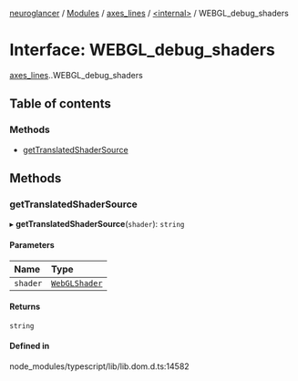 [neuroglancer](../README.md) / [Modules](../modules.md) / [axes\_lines](../modules/axes_lines.md) / [<internal\>](../modules/axes_lines._internal_.md) / WEBGL\_debug\_shaders

# Interface: WEBGL\_debug\_shaders

[axes_lines](../modules/axes_lines.md).[<internal>](../modules/axes_lines._internal_.md).WEBGL_debug_shaders

## Table of contents

### Methods

- [getTranslatedShaderSource](axes_lines._internal_.WEBGL_debug_shaders.md#gettranslatedshadersource)

## Methods

### getTranslatedShaderSource

▸ **getTranslatedShaderSource**(`shader`): `string`

#### Parameters

| Name | Type |
| :------ | :------ |
| `shader` | [`WebGLShader`](../modules/axes_lines._internal_.md#webglshader) |

#### Returns

`string`

#### Defined in

node_modules/typescript/lib/lib.dom.d.ts:14582
